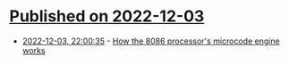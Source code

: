 # [Published on 2022-12-03](index.md)

* [2022-12-03, 22:00:35](https://lobste.rs/s/ny6dwz/how_8086_processor_s_microcode_engine) - [How the 8086 processor's microcode engine works](https://www.righto.com/2022/11/how-8086-processors-microcode-engine.html)
